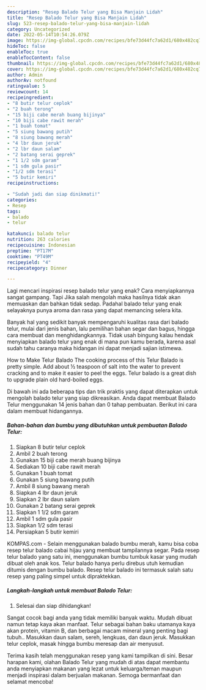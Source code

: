 ```yaml
---
description: "Resep Balado Telur yang Bisa Manjain Lidah"
title: "Resep Balado Telur yang Bisa Manjain Lidah"
slug: 523-resep-balado-telur-yang-bisa-manjain-lidah
category: Uncategorized
date: 2022-05-14T10:54:26.079Z
image: https://img-global.cpcdn.com/recipes/bfe73d44fc7a62d1/680x482cq70/balado-telur-foto-resep-utama.jpg
hideToc: false
enableToc: true
enableTocContent: false
thumbnail: https://img-global.cpcdn.com/recipes/bfe73d44fc7a62d1/680x482cq70/balado-telur-foto-resep-utama.jpg
cover: https://img-global.cpcdn.com/recipes/bfe73d44fc7a62d1/680x482cq70/balado-telur-foto-resep-utama.jpg
author: Admin
authorAv: notfound
ratingvalue: 5
reviewcount: 14
recipeingredient:
- "8 butir telur ceplok"
- "2 buah terong"
- "15 biji cabe merah buang bijinya"
- "10 biji cabe rawit merah"
- "1 buah tomat"
- "5 siung bawang putih"
- "8 siung bawang merah"
- "4 lbr daun jeruk"
- "2 lbr daun salam"
- "2 batang serai geprek"
- "1 1/2 sdm garam"
- "1 sdm gula pasir"
- "1/2 sdm terasi"
- "5 butir kemiri"
recipeinstructions:

- "Sudah jadi dan siap dinikmati!"
categories:
- Resep
tags:
- balado
- telur

katakunci: balado telur 
nutrition: 263 calories
recipecuisine: Indonesian
preptime: "PT17M"
cooktime: "PT49M"
recipeyield: "4"
recipecategory: Dinner

---
```



Lagi mencari inspirasi resep balado telur yang enak? Cara menyiapkannya sangat gampang. Tapi Jika salah mengolah maka hasilnya tidak akan memuaskan dan bahkan tidak sedap. Padahal balado telur yang enak selayaknya punya aroma dan rasa yang dapat memancing selera kita.


Banyak hal yang sedikit banyak mempengaruhi kualitas rasa dari balado telur, mulai dari jenis bahan, lalu pemilihan bahan segar dan bagus, hingga cara membuat dan menghidangkannya. Tidak usah bingung kalau hendak menyiapkan balado telur yang enak di mana pun kamu berada, karena asal sudah tahu caranya maka hidangan ini dapat menjadi sajian istimewa.

How to Make Telur Balado The cooking process of this Telur Balado is pretty simple. Add about ½ teaspoon of salt into the water to prevent cracking and to make it easier to peel the eggs. Telur balado is a great dish to upgrade plain old hard-boiled eggs.


Di bawah ini ada beberapa tips dan trik praktis yang dapat diterapkan untuk mengolah balado telur yang siap dikreasikan. Anda dapat membuat Balado Telur menggunakan 14 jenis bahan dan 0 tahap pembuatan. Berikut ini cara dalam membuat hidangannya.

<!--inarticleads1-->

##### Bahan-bahan dan bumbu yang dibutuhkan untuk pembuatan Balado Telur:

1. Siapkan 8 butir telur ceplok
1. Ambil 2 buah terong
1. Gunakan 15 biji cabe merah buang bijinya
1. Sediakan 10 biji cabe rawit merah
1. Gunakan 1 buah tomat
1. Gunakan 5 siung bawang putih
1. Ambil 8 siung bawang merah
1. Siapkan 4 lbr daun jeruk
1. Siapkan 2 lbr daun salam
1. Gunakan 2 batang serai geprek
1. Siapkan 1 1/2 sdm garam
1. Ambil 1 sdm gula pasir
1. Siapkan 1/2 sdm terasi
1. Persiapkan 5 butir kemiri


KOMPAS.com - Selain menggunakan balado bumbu merah, kamu bisa coba resep telur balado cabai hijau yang membuat tampilannya segar. Pada resep telur balado yang satu ini, menggunakan bumbu tumbuk kasar yang mudah dibuat oleh anak kos. Telur balado hanya perlu direbus utuh kemudian ditumis dengan bumbu balado. Resep telur balado ini termasuk salah satu resep yang paling simpel untuk dipraktekkan. 

<!--inarticleads2-->

##### Langkah-langkah untuk membuat Balado Telur:


1. Selesai dan siap dihidangkan!

Sangat cocok bagi anda yang tidak memiliki banyak waktu. Mudah dibuat namun tetap kaya akan manfaat. Telur sebagai bahan baku utamanya kaya akan protein, vitamin B, dan berbagai macam mineral yang penting bagi tubuh.. Masukkan daun salam, sereh, lengkuas, dan daun jeruk. Masukkan telur ceplok, masak hingga bumbu meresap dan air menyusut. 

Terima kasih telah menggunakan resep yang kami tampilkan di sini. Besar harapan kami, olahan Balado Telur yang mudah di atas dapat membantu anda menyiapkan makanan yang lezat untuk keluarga/teman maupun menjadi inspirasi dalam berjualan makanan. Semoga bermanfaat dan selamat mencoba!
